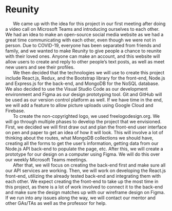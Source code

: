 # Reunity

&nbsp; &nbsp; &nbsp; We came up with the idea for this project in our first meeting after doing a video call on Microsoft Teams and introducing ourselves to each other. We had an idea to make an open-source social media website as we had a great time communicating with each other, even though we were not in person. Due to COVID-19, everyone has been separated from friends and family, and we wanted to make Reunity to give people a chance to reunite with their loved ones. Anyone can make an account, and this website will allow users to create and reply to other people’s text posts, as well as meet new users and see their profiles. <br/>
&nbsp; &nbsp; &nbsp; We then decided that the technologies we will use to create this project include React.js, Redux, and the Bootstrap library for the front-end, Node.js and Express.js for the back-end, and MongoDB for the NoSQL database. We also decided to use the Visual Studio Code as our development environment and Figma as our design prototyping tool. Git and GitHub will be used as our version control platform as well. If we have time in the end, we will add a feature to allow picture uploads using Google Cloud and Firebase. <br/>
&nbsp; &nbsp; &nbsp; To create the non-copyrighted logo, we used freelogodesign.org. We will go through multiple phases to develop the project that we envisioned. First, we decided we will first draw out and plan the front-end user interface on pen and paper to get an idea of how it will look. This will involve a lot of thinking about the routes, what MongoDB collections we should have, creating all the forms to get the user’s information, getting data from our Node.js API back-end to populate the page, etc. After this, we will create a prototype for our design on a computer using Figma. We will do this over our weekly Microsoft Teams meetings. <br/>
&nbsp; &nbsp; &nbsp; After that, we will focus on creating the back-end first and make sure all our API services are working. Then, we will work on developing the React.js front-end, utilizing the already tested back-end and integrating them with each other. We expect creating the front-end to take up the most time in this project, as there is a lot of work involved to connect it to the back-end and make sure the design matches up with our wireframe design on Figma. If we run into any issues along the way, we will contact our mentor and other GAs/TAs as well as the professor for help.
